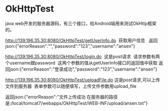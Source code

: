 # OkHttpTest

java web开发的服务器源码，有三个接口，给Android端用来测试OkHttp框架的。

http://139.196.35.30:8080/OkHttpTest/getUserInfo.do  获取用户信息  
返回json:{"errorReason":"","password":"123","username":"ansen"}

http://139.196.35.30:8080/OkHttpTest/login.do  这是post请求  请求参数有两个username跟password  这两个参数的值从getUserInfo接口的返回值中获取
返回json:{"errorReason":"登录成功","password":"123","username":"ansen"}

http://139.196.35.30:8080/OkHttpTest/uploadFile.do 这是post请求,可以上传文件到服务器  表单参数可以随便填写，上传文件参数用upload_file

返回json:{"errorReason":"文件上传成功 在服务器的路径是:/local/tomcat7/webapps/OkHttpTest/WEB-INF/upload/ansen.txt"}
